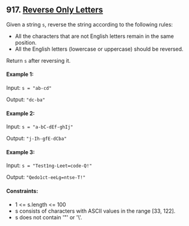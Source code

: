 ## 917. [Reverse Only Letters](https://leetcode.com/problems/reverse-only-letters/description/)


Given a string `s`, reverse the string according to the following rules:

- All the characters that are not English letters remain in the same position.
- All the English letters (lowercase or uppercase) should be reversed.

Return `s` after reversing it.

#### Example 1:

Input: `s = "ab-cd"`

Output: `"dc-ba"`

#### Example 2:

Input: `s = "a-bC-dEf-ghIj"`

Output: `"j-Ih-gfE-dCba"`

#### Example 3:

Input: `s = "Test1ng-Leet=code-Q!"`

Output: `"Qedo1ct-eeLg=ntse-T!"`

#### Constraints:

- 1 <= s.length <= 100
- s consists of characters with ASCII values in the range [33, 122].
- s does not contain '\"' or '\\'.
